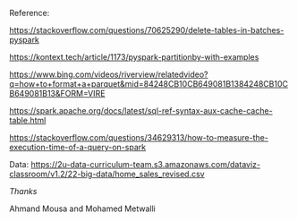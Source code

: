 Reference:

https://stackoverflow.com/questions/70625290/delete-tables-in-batches-pyspark

https://kontext.tech/article/1173/pyspark-partitionby-with-examples

https://www.bing.com/videos/riverview/relatedvideo?q=how+to+format+a+parquet&mid=84248CB10CB649081B1384248CB10CB649081B13&FORM=VIRE

https://spark.apache.org/docs/latest/sql-ref-syntax-aux-cache-cache-table.html

https://stackoverflow.com/questions/34629313/how-to-measure-the-execution-time-of-a-query-on-spark

Data:  https://2u-data-curriculum-team.s3.amazonaws.com/dataviz-classroom/v1.2/22-big-data/home_sales_revised.csv

*Thanks*

Ahmand Mousa and Mohamed Metwalli
